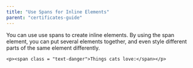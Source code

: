 ```yaml
---
title: "Use Spans for Inline Elements"
parent: "certificates-guide"
---
```


You can use use spans to create inline elements. By using the span element, you can put several elements together, and even style different parts of the same element differently.

    <p><span class = "text-danger">Things cats love:</span></p>
